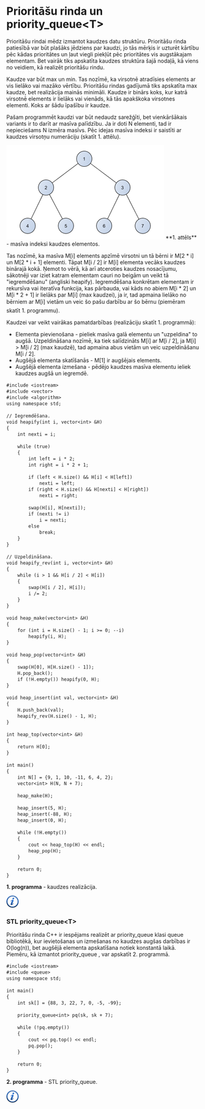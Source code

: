# Prioritāšu rinda un priority_queue&lt;T&gt;

Prioritāšu rindai mēdz izmantot kaudzes datu struktūru. Prioritāšu rinda patiesībā var būt plašāks jēdziens par kaudzi, jo tās mērķis ir uzturēt kārtību pēc kādas prioritātes un ļaut viegli piekļūt pēc prioritātes vis augstākajam elementam. Bet vairāk tiks apskatīta kaudzes struktūra šajā nodaļā, kā viens no veidiem, kā realizēt prioritāšu rindu.

Kaudze var būt max un min. Tas nozīmē, ka virsotnē atradīsies elements ar vis lielāko vai mazāko vērtību. Prioritāšu rindas gadījumā tiks apskatīta max kaudze, bet realizācija mainās minimāli. Kaudze ir binārs koks, kur katrā virsotnē elements ir lielāks vai vienāds, kā tās apakškoka virsotnes elementi. Koks ar šādu īpašību ir kaudze. 

Pašam programmēt kaudzi var būt nedaudz sarežģīti, bet vienkāršākais variants ir to darīt ar masīva palīdzību. Ja ir doti N elementi, tad ir nepieciešams N izmēra masīvs. Pēc idejas masīva indeksi ir saistīti ar kaudzes virsotņu numerāciju (skatīt 1. attēlu).

<img alt="Kaudze" src="/media/theory/heap.png" />
**1. attēls** - masīva indeksi kaudzes elementos.

Tas nozīmē, ka masīva M[i] elements apzīmē virsotni un tā bērni ir M[2 * i] un M[2 * i + 1] elementi. Tāpat M[i / 2] ir M[i] elementa vecāks kaudzes binārajā kokā. Ņemot to vērā, kā arī atceroties kaudzes nosacījumu, sākotnēji var iziet katram elementam cauri no beigām un veikt tā "iegremdēšanu" (angliski heapify). Iegremdēšana konkrētam elementam ir rekursīva vai iteratīva funkcija, kas pārbauda, vai kāds no abiem M[i * 2] un M[i * 2 + 1] ir lielāks par M[i] (max kaudzei), ja ir, tad apmaina lielāko no bērniem ar M[i] vietām un veic šo pašu darbību ar šo bērnu (piemēram skatīt 1. programmu).

Kaudzei var veikt vairākas pamatdarbības (realizāciju skatīt 1. programmā):

- Elementa pievienošana - pieliek masīva galā elementu un "uzpeldina" to augšā. Uzpeldināšana nozīmē, ka tiek salīdzināts M[i] ar M[i / 2], ja M[i] > M[i / 2] (max kaudzē), tad apmaina abus vietām un veic uzpeldināšanu M[i / 2].
- Augšējā elementa skatīšanās - M[1] ir augšējais elements.
- Augšējā elementa izmešana - pēdējo kaudzes masīva elementu ieliek kaudzes augšā un iegremdē.

```
#include <iostream>
#include <vector>
#include <algorithm>
using namespace std;

// Iegremdēšana.
void heapify(int i, vector<int> &H)
{
    int nexti = i;

    while (true)
    {
        int left = i * 2;
        int right = i * 2 + 1;

        if (left < H.size() && H[i] < H[left])
            nexti = left;
        if (right < H.size() && H[nexti] < H[right])
            nexti = right;

        swap(H[i], H[nexti]);
        if (nexti != i)
            i = nexti;
        else
            break;
    }
}

// Uzpeldināšana.
void heapify_rev(int i, vector<int> &H)
{
    while (i > 1 && H[i / 2] < H[i])
    {
        swap(H[i / 2], H[i]);
        i /= 2;
    }
}

void heap_make(vector<int> &H)
{
    for (int i = H.size() - 1; i >= 0; --i)
        heapify(i, H);
}

void heap_pop(vector<int> &H)
{
    swap(H[0], H[H.size() - 1]);
    H.pop_back();
    if (!H.empty()) heapify(0, H);
}

void heap_insert(int val, vector<int> &H)
{
    H.push_back(val);
    heapify_rev(H.size() - 1, H);
}

int heap_top(vector<int> &H)
{
    return H[0];
}

int main()
{
    int N[] = {9, 1, 10, -11, 6, 4, 2};
    vector<int> H(N, N + 7);

    heap_make(H);

    heap_insert(5, H);
    heap_insert(-88, H);
    heap_insert(0, H);

    while (!H.empty())
    {
        cout << heap_top(H) << endl;
        heap_pop(H);
    }

    return 0;
}
```

**1. programma** - kaudzes realizācija.

<a href="http://en.wikipedia.org/wiki/Binary_search_tree" target="_blank">![Vairāk informācija](/media/theory/information.png)</a>

### STL priority_queue&lt;T&gt;

Prioritāšu rinda C++ ir iespējams realizēt ar priority_queue klasi queue bibliotēkā, kur ievietošanas un izmešanas no kaudzes augšas darbības ir O(log(n)), bet augšējā elementa apskatīšana notiek konstantā laikā. Piemēru, kā izmantot priority_queue , var apskatīt 2. programmā.

```
#include <iostream>
#include <queue>
using namespace std;

int main()
{
    int sk[] = {88, 3, 22, 7, 0, -5, -99};

    priority_queue<int> pq(sk, sk + 7);

    while (!pq.empty())
    {
        cout << pq.top() << endl;
        pq.pop();
    }

    return 0;
}
```

**2. programma** - STL priority_queue.

<a href="http://www.cplusplus.com/reference/queue/priority_queue/" target="_blank">![Vairāk informācija](/media/theory/information.png)</a>
